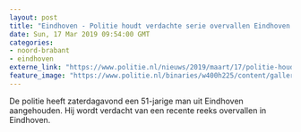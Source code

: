 ```yaml
---
layout: post
title: "Eindhoven - Politie houdt verdachte serie overvallen Eindhoven aan"
date: Sun, 17 Mar 2019 09:54:00 GMT
categories: 
- noord-brabant 
- eindhoven 
externe_link: "https://www.politie.nl/nieuws/2019/maart/17/politie-houdt-serieovervaller-eindhoven-aan.html"
feature_image: "https://www.politie.nl/binaries/w400h225/content/gallery/politie/stockfotos/algemeen/arrestant-voor-de-balie-in-gesprek-met-agent.jpg"
---
```


De politie heeft zaterdagavond een 51-jarige man uit Eindhoven aangehouden. Hij wordt verdacht van een recente reeks overvallen in Eindhoven.
